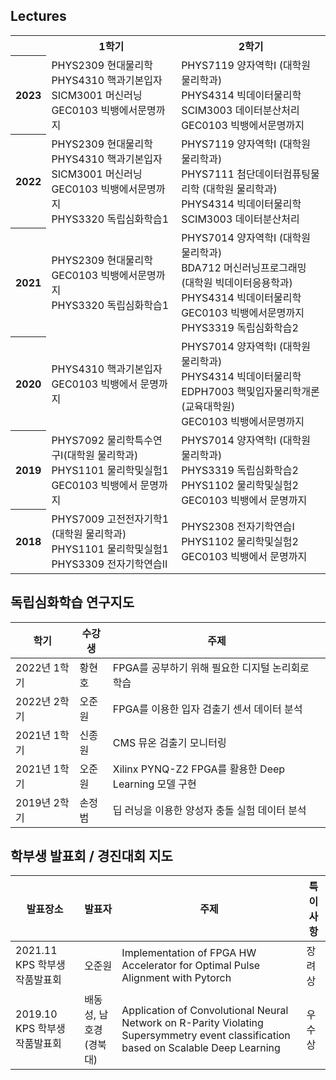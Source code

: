 ## Lectures

<table class="table">
  <tr><td></td><th>1학기</th><th>2학기</th></tr>
  <tr><th>2023</th><td>PHYS2309 현대물리학<br/>PHYS4310 핵과기본입자<br/>SICM3001 머신러닝<br/>GEC0103 빅뱅에서문명까지</td><td>PHYS7119 양자역학I (대학원 물리학과)<br/>PHYS4314 빅데이터물리학<br/>SCIM3003 데이터분산처리<br/>GEC0103 빅뱅에서문명까지</td></tr>
  <tr><th>2022</th><td>PHYS2309 현대물리학<br/>PHYS4310 핵과기본입자<br/>SICM3001 머신러닝<br/>GEC0103 빅뱅에서문명까지<br/>PHYS3320 독립심화학습1</td><td>PHYS7119 양자역학I (대학원 물리학과)<br/>PHYS7111 첨단데이터컴퓨팅물리학 (대학원 물리학과)<br/>PHYS4314 빅데이터물리학<br/>SCIM3003 데이터분산처리</td></tr>
  <tr><th>2021</th><td>PHYS2309 현대물리학<br/>GEC0103 빅뱅에서문명까지<br/>PHYS3320 독립심화학습1</td><td>PHYS7014 양자역학I (대학원 물리학과)<br/>BDA712 머신러닝프로그래밍 (대학원 빅데이터응용학과)<br/>PHYS4314 빅데이터물리학<br/>GEC0103 빅뱅에서문명까지<br/>PHYS3319 독립심화학습2</td></tr>
  <tr><th>2020</th><td>PHYS4310 핵과기본입자<br/>GEC0103 빅뱅에서 문명까지</td><td>PHYS7014 양자역학I (대학원 물리학과)<br/>PHYS4314 빅데이터물리학<br/>EDPH7003 핵및입자물리학개론 (교육대학원)<br/>GEC0103 빅뱅에서문명까지</td></tr>
  <tr><th>2019</th><td>PHYS7092 물리학특수연구Ⅰ(대학원 물리학과)<br/>PHYS1101 물리학및실험1<br/>GEC0103 빅뱅에서 문명까지</td><td>PHYS7014 양자역학I (대학원 물리학과)<br/>PHYS3319 독립심화학습2<br/>PHYS1102 물리학및실험2<br/>GEC0103 빅뱅에서 문명까지</td></tr>
  <tr><th>2018</th><td>PHYS7009 고전전자기학1 (대학원 물리학과)<br/>PHYS1101 물리학및실험1<br/>PHYS3309 전자기학연습II</td><td>PHYS2308 전자기학연습I<br/>PHYS1102 물리학및실험2<br/>GEC0103 빅뱅에서 문명까지</td></tr>
</table>


## 독립심화학습 연구지도

| 학기 | 수강생 | 주제 |
| ----------- | ----- | --------------------------------------- |
| 2022년 1학기 | 황현호 | FPGA를 공부하기 위해 필요한 디지털 논리회로 학습 |
| 2022년 2학기 | 오준원 | FPGA를 이용한 입자 검출기 센서 데이터 분석 |
| 2021년 1학기 | 신종원 | CMS 뮤온 검출기 모니터링 |
| 2021년 1학기 | 오준원 | Xilinx PYNQ-Z2 FPGA를 활용한 Deep Learning 모델 구현 |
| 2019년 2학기 | 손정범 | 딥 러닝을 이용한 양성자 충돌 실험 데이터 분석 |


## 학부생 발표회 / 경진대회 지도

| 발표장소 | 발표자 | 주제 | 특이사항 |
| ------- | ---- | -------- | ---- |
| 2021.11 KPS 학부생작품발표회 | 오준원 | Implementation of FPGA HW Accelerator for Optimal Pulse Alignment with Pytorch | 장려상 |
| 2019.10 KPS 학부생작품발표회 | 배동성, 남호경(경북대) | Application of Convolutional Neural Network on R-Parity Violating Supersymmetry event classification based on Scalable Deep Learning | 우수상 |
